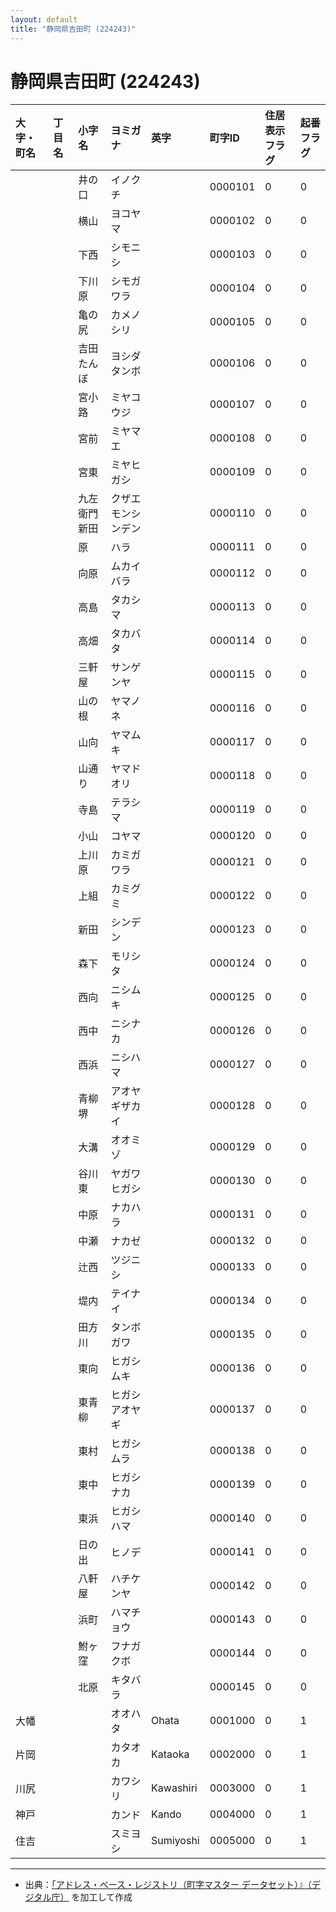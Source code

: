```yaml
---
layout: default
title: "静岡県吉田町 (224243)"
---
```


# 静岡県吉田町 (224243)

| 大字・町名 | 丁目名 | 小字名 | ヨミガナ | 英字 | 町字ID | 住居表示フラグ | 起番フラグ |
|:---|:---|:---|:---|:---|:---|:---|:---|
|  |  | 井の口 | イノクチ |  | 0000101 | 0 | 0 |
|  |  | 横山 | ヨコヤマ |  | 0000102 | 0 | 0 |
|  |  | 下西 | シモニシ |  | 0000103 | 0 | 0 |
|  |  | 下川原 | シモガワラ |  | 0000104 | 0 | 0 |
|  |  | 亀の尻 | カメノシリ |  | 0000105 | 0 | 0 |
|  |  | 吉田たんぼ | ヨシダタンボ |  | 0000106 | 0 | 0 |
|  |  | 宮小路 | ミヤコウジ |  | 0000107 | 0 | 0 |
|  |  | 宮前 | ミヤマエ |  | 0000108 | 0 | 0 |
|  |  | 宮東 | ミヤヒガシ |  | 0000109 | 0 | 0 |
|  |  | 九左衛門新田 | クザエモンシンデン |  | 0000110 | 0 | 0 |
|  |  | 原 | ハラ |  | 0000111 | 0 | 0 |
|  |  | 向原 | ムカイバラ |  | 0000112 | 0 | 0 |
|  |  | 高島 | タカシマ |  | 0000113 | 0 | 0 |
|  |  | 高畑 | タカバタ |  | 0000114 | 0 | 0 |
|  |  | 三軒屋 | サンゲンヤ |  | 0000115 | 0 | 0 |
|  |  | 山の根 | ヤマノネ |  | 0000116 | 0 | 0 |
|  |  | 山向 | ヤマムキ |  | 0000117 | 0 | 0 |
|  |  | 山通り | ヤマドオリ |  | 0000118 | 0 | 0 |
|  |  | 寺島 | テラシマ |  | 0000119 | 0 | 0 |
|  |  | 小山 | コヤマ |  | 0000120 | 0 | 0 |
|  |  | 上川原 | カミガワラ |  | 0000121 | 0 | 0 |
|  |  | 上組 | カミグミ |  | 0000122 | 0 | 0 |
|  |  | 新田 | シンデン |  | 0000123 | 0 | 0 |
|  |  | 森下 | モリシタ |  | 0000124 | 0 | 0 |
|  |  | 西向 | ニシムキ |  | 0000125 | 0 | 0 |
|  |  | 西中 | ニシナカ |  | 0000126 | 0 | 0 |
|  |  | 西浜 | ニシハマ |  | 0000127 | 0 | 0 |
|  |  | 青柳堺 | アオヤギザカイ |  | 0000128 | 0 | 0 |
|  |  | 大溝 | オオミゾ |  | 0000129 | 0 | 0 |
|  |  | 谷川東 | ヤガワヒガシ |  | 0000130 | 0 | 0 |
|  |  | 中原 | ナカハラ |  | 0000131 | 0 | 0 |
|  |  | 中瀬 | ナカゼ |  | 0000132 | 0 | 0 |
|  |  | 辻西 | ツジニシ |  | 0000133 | 0 | 0 |
|  |  | 堤内 | テイナイ |  | 0000134 | 0 | 0 |
|  |  | 田方川 | タンボガワ |  | 0000135 | 0 | 0 |
|  |  | 東向 | ヒガシムキ |  | 0000136 | 0 | 0 |
|  |  | 東青柳 | ヒガシアオヤギ |  | 0000137 | 0 | 0 |
|  |  | 東村 | ヒガシムラ |  | 0000138 | 0 | 0 |
|  |  | 東中 | ヒガシナカ |  | 0000139 | 0 | 0 |
|  |  | 東浜 | ヒガシハマ |  | 0000140 | 0 | 0 |
|  |  | 日の出 | ヒノデ |  | 0000141 | 0 | 0 |
|  |  | 八軒屋 | ハチケンヤ |  | 0000142 | 0 | 0 |
|  |  | 浜町 | ハマチョウ |  | 0000143 | 0 | 0 |
|  |  | 鮒ヶ窪 | フナガクボ |  | 0000144 | 0 | 0 |
|  |  | 北原 | キタバラ |  | 0000145 | 0 | 0 |
| 大幡 |  |  | オオハタ | Ohata | 0001000 | 0 | 1 |
| 片岡 |  |  | カタオカ | Kataoka | 0002000 | 0 | 1 |
| 川尻 |  |  | カワシリ | Kawashiri | 0003000 | 0 | 1 |
| 神戸 |  |  | カンド | Kando | 0004000 | 0 | 1 |
| 住吉 |  |  | スミヨシ | Sumiyoshi | 0005000 | 0 | 1 |

---

- 出典：[「アドレス・ベース・レジストリ（町字マスター データセット）』（デジタル庁）](https://www.digital.go.jp/policies/base_registry_address/) を加工して作成